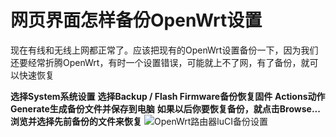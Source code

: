网页界面怎样备份OpenWrt设置
=======================

现在有线和无线上网都正常了。应该把现有的OpenWrt设置备份一下，因为我们还要经常折腾OpenWrt，有时一个设置错误，可能就上不了网，有了备份，就可以快速恢复

**选择System系统设置**
**选择Backup / Flash Firmware备份恢复固件**
**Actions动作**
**Generate生成备份文件并保存到电脑**
**如果以后你要恢复备份，就点击Browse...浏览并选择先前备份的文件来恢复**
![OpenWrt路由器luCI备份设置](images/2.5.backup-config.png)